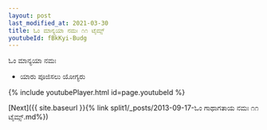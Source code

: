 ```yaml
---
layout: post
last_modified_at: 2021-03-30
title: ಓಂ ಮಾನ್ಯಯಾ ನಮಃ ೧೧ ಟೈಮ್ಸ್
youtubeId: fBkKyi-Budg
---
```

 
 
 ಓಂ ಮಾನ್ಯಯಾ ನಮಃ  
 
 -  ಯಾರು ಪೂಜಿಸಲು ಯೋಗ್ಯರು 
 
  
 
  
 
 
 
 
 
 


{% include youtubePlayer.html id=page.youtubeId %}
 
[Next]({{ site.baseurl }}{% link  split1/_posts/2013-09-17-ಓಂ ಗಾಥಾಗತಾಯ ನಮಃ ೧೧ ಟೈಮ್ಸ್.md%})
 
